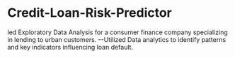 # Credit-Loan-Risk-Predictor
led Exploratory Data Analysis for a consumer finance company specializing in lending to urban customers. --Utilized Data analytics to identify patterns and key indicators influencing loan default. 
